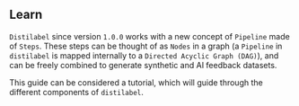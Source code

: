 ## Learn

`Distilabel` since version `1.0.0` works with a new concept of `Pipeline` made of `Steps`.
These steps can be thought of as `Nodes` in a graph (a `Pipeline` in `distilabel` is mapped internally to a `Directed Acyclic Graph (DAG)`), and can be freely combined to generate synthetic and AI feedback datasets.

This guide can be considered a tutorial, which will guide through the different components of `distilabel`.

